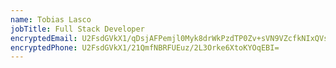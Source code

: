 ```yaml
---
name: Tobias Lasco
jobTitle: Full Stack Developer
encryptedEmail: U2FsdGVkX1/qDsjAFPemjl0Myk8drWkPzdTP0Zv+sVN9VZcfkNIxQVsUV0rgyetP
encryptedPhone: U2FsdGVkX1/21QmfNBRFUEuz/2L3Orke6XtoKYOqEBI=
---
```

